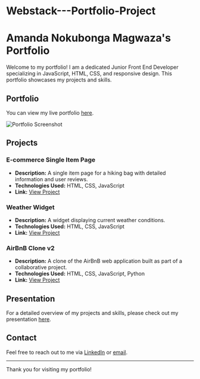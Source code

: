 # Webstack---Portfolio-Project
# Amanda Nokubonga Magwaza's Portfolio

Welcome to my portfolio! I am a dedicated Junior Front End Developer specializing in JavaScript, HTML, CSS, and responsive design. This portfolio showcases my projects and skills.

## Portfolio

You can view my live portfolio [here](https://66a51a02dd2619453348dc0e--mywebsite-amanda-magwaza.netlify.app/).

![Portfolio Screenshot](./portpic.png)

## Projects

### E-commerce Single Item Page

- **Description:** A single item page for a hiking bag with detailed information and user reviews.
- **Technologies Used:** HTML, CSS, JavaScript
- **Link:** [View Project](#)

### Weather Widget

- **Description:** A widget displaying current weather conditions.
- **Technologies Used:** HTML, CSS, JavaScript
- **Link:** [View Project](#)

### AirBnB Clone v2

- **Description:** A clone of the AirBnB web application built as part of a collaborative project.
- **Technologies Used:** HTML, CSS, JavaScript, Python
- **Link:** [View Project](#)

## Presentation

For a detailed overview of my projects and skills, please check out my presentation [here](https://docs.google.com/document/d/1cLF93HJu7o_476cRe596VY_mnbO_7S3l_6HHaVjKjQk/edit?usp=sharing).

## Contact

Feel free to reach out to me via [LinkedIn](#) or [email](#).

---

Thank you for visiting my portfolio!
